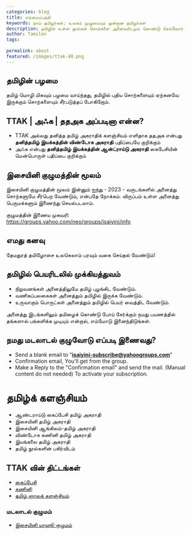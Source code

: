 ```yaml
---
categories: blog
title: எம்மைப்பற்றி
keywords: நாம் தமிழர்கள்; உலகம் முழுமையும் ஒன்றான தமிழர்கள்
description: தமிழில் உள்ள நூல்கள் சொற்களை அனைவரிடமும் கொண்டு செல்வோர்
author: Tamilan
tags: 
 
permalink: about
featured: /images/ttak-48.png
---
```

## தமிழின் பழமை 

தமிழ் மொழி மிகவும் பழமை வாய்ந்தது, 
தமிழில் புதிய சொற்களையும் ஏற்கனவே இருக்கும் சொற்களையும் சீர்படுத்தப் போகிறோம். 

## TTAK | அ‍ஃக | ததஅக அப்படினா என்ன?

- TTAK அல்லது தனித்த தமிழ் அகராதிக் களஞ்சியம் எளிதாக ததஅக என்பது **தனித்தமிழ் இயக்கத்தின் விண்டோசு அகராதி** பதிப்பையே குறிக்கும்
- அ‍ஃக என்பது **தனித்தமிழ் இயக்கத்தின் ஆன்ட்ராய்டு அகராதி** கைபேசியின் மென்பொருள் பதிப்பை குறிக்கும்

## இசையினி குழுமத்தின் மூலம் 

இசையினி குழுமத்தின் மூலம் இன்னும் ஐந்து - 2023 - வருடங்களில் அனைத்து சொற்களுமே சீர்பெற வேண்டும், 
என்பதே நோக்கம். விருப்பம் உள்ள அனைத்து பெருமக்களும் இணைந்து செயல்படலாம்.

குழுமத்தின் இணைய முகவரி: https://groups.yahoo.com/neo/groups/isaiyini/info

## எமது கனவு

தேமதுரத் தமிழோசை உலகெலாம் பரவும் வகை செய்தல் வேண்டும்!

## தமிழில் பெயரிடலில் முக்கியத்துவம்

- நிறுவனங்கள் அனைத்திலுமே தமிழ் புழங்கிட வேண்டும். 
- வணிகப்பலகைகள் அனைத்தும் தமிழில் இருக்க வேண்டும். 
- உருவாகும் பொருட்கள் அனைத்தும் தமிழில் பெயர் வைத்திட வேண்டும்.

அனைத்து இடங்களிலும் தமிழைக் கொண்டு போய் சேர்க்கும் நமது பயணத்தில் தங்களால் பங்களிக்க முடியும் என்றால், எம்மோடு இனைந்திடுங்கள்.


## நமது மடலாடல் குழுவோடு எப்படி இணைவது?

- Send a blank email to "**isaiyini-subscribe@yahoogroups.com**"
- Confirmation email, You'll get from the group.
- Make a Reply to the "Confirmation email" and send the mail. (Manual content do not needed) To activate your subscription.

<h1>தமிழ்க் களஞ்சியம்</h1>
<ul>
<li>ஆண்டராய்டு கைப்பேசி தமிழ் அகராதி</li>
<li>இசையினி தமிழ் அகராதி</li>
<li>இசையினி ஆங்கிலம்-தமிழ் அகராதி</li>
<li>விண்டோசு கணினி தமிழ் அகராதி </li>
<li>இயங்கலை தமிழ் அகராதி</li>
<li>தமிழ் நூல்களின் பகிர்விடம்</li>
</ul>

<h2>TTAK வின் திட்டங்கள்</h2>
<ul>
<li><a href="android" target="_blank">கைப்பேசி</a></li>
<li><a href="ttak-web" target="_blank">கணினி</a></li>
<li><a href="ttak_tamil_ngaalakalanjiyam" target="_blank">தமிழ் ஞாலக் களஞ்சியம்</a></li>
</ul>

<h3>மடலாடல் குழுமம்</h3>
<ul>
<li><a href="https://groups.yahoo.com/neo/groups/isaiyini/info" target="_blank">இசையினி யாஹூ குழுமம்</a></li></ul>